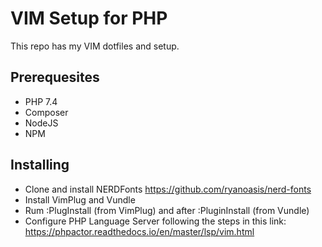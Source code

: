 # VIM Setup for PHP

This repo has my VIM dotfiles and setup.

## Prerequesites
- PHP 7.4
- Composer
- NodeJS
- NPM

## Installing
- Clone and install NERDFonts https://github.com/ryanoasis/nerd-fonts
- Install VimPlug and Vundle
- Rum :PlugInstall (from VimPlug) and after :PluginInstall (from Vundle)
- Configure PHP Language Server following the steps in this link: https://phpactor.readthedocs.io/en/master/lsp/vim.html

